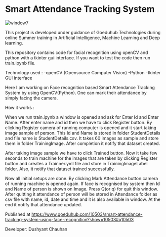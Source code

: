 # Smart Attendance Tracking System

![window7](https://user-images.githubusercontent.com/65812759/132798799-44211eb7-0ec9-48ea-b114-a302eb28254b.JPG)

This project is developed under guidance of Goeduhub Technologies during online Summer training in Artificial Intelligence, Machine Learning and Deep learning.

This repository contains code for facial recognition using openCV and python with a tkinter gui interface. If you want to test the code then run train.ipynb file.

Technology used :
-openCV (Opensource Computer Vision)
-Python
-tkinter GUI interface

Here I am working on Face recognition based Smart Attendance Tracking System by using OpenCV(Python). One can mark their attendance by simply facing the camera. 

How it works :

When we run train.ipynb a window is opened and ask for Enter Id and Enter Name. After enter name and id then we have to click Register button. By clicking Register camera of running computer is opened and it start taking image sample of person. This Id and Name is stored in folder StudentDetails and file name is StudentDetails.csv. It takes 60 images as sample and store them in folder TrainingImage. After completion it notify that dataset created.

After taking image sample we have to click Trained button. Now it take few seconds to train machine for the images that are taken by clicking Register button and creates a Trainner.yml file and store in TrainingImageLabel folder. Also, it notify that dataset trained successfully.

Now all initial setups are done. By clicking Mark Attendance button camera of running machine is opened again. If face is recognised by system then Id and Name of person is shown on Image. Press Q(or q) for quit this window. After quitting it attendance of person will be stored in Attendance folder as csv file with name, id, date and time and it is also available in window. At the end it notify that attendance updated.

Published at https://www.goeduhub.com/10503/smart-attendance-tracking-system-using-face-recognition?show=10503#q10503

Developer:
Dushyant Chauhan
